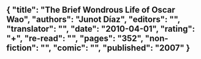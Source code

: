 {
 "title": "The Brief Wondrous Life of Oscar Wao",
 "authors": "Junot Díaz",
 "editors": "",
 "translator": "",
 "date": "2010-04-01",
 "rating": "+",
 "re-read": "",
 "pages": "352",
 "non-fiction": "",
 "comic": "",
 "published": "2007"
}
---


